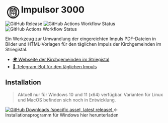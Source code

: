 # Impulsor 3000 <img src="imgs/logo.png" width="50" align="left" /> 

![GitHub Release](https://img.shields.io/github/v/release/WilaHD/Impulsor-3000?label=release%20version)
![GitHub Actions Workflow Status](https://img.shields.io/github/actions/workflow/status/WilaHD/Impulsor-3000/.github%2Fworkflows%2Frelease.yml?label=build%20release)
![GitHub Actions Workflow Status](https://img.shields.io/github/actions/workflow/status/WilaHD/Impulsor-3000/.github%2Fworkflows%2Frust.yml?label=build%20rust)



Ein Werkzeug zur Umwandlung der eingereichten Impuls PDF-Dateien in Bilder und HTML-Vorlagen für den täglichen Impuls der Kirchgemeinden im Striegistal.

- [:earth_africa: Webseite der Kirchgemeinden im Striegistal](https://kirchgemeinden-im-striegistal.de/)
- [:newspaper: Telegram-Bot für den täglichen Impuls](https://t.me/tagesimpuls_bot)

## Installation
> Aktuell nur für Windows 10 und 11 (x64) verfügbar. Varianten für Linux und MacOS befinden sich noch in Entwicklung.

[![GitHub Downloads (specific asset, latest release)](https://img.shields.io/github/downloads/WilaHD/Impulsor-3000/latest/%20Impulsor-3000_Installer.exe%20?label=Download%20Windows&color=blue)
](https://github.com/wilahd/Impulsor-3000/releases/latest/download/Impulsor-3000_Installer.exe) &larr; Installationsprogramm für Windows hier herunterladen
